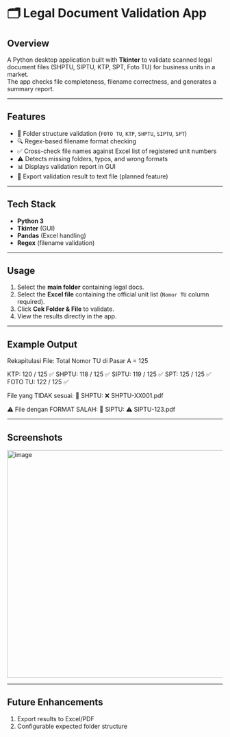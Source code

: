 # 🗂️ Legal Document Validation App

## Overview
A Python desktop application built with **Tkinter** to validate scanned legal document files (SHPTU, SIPTU, KTP, SPT, Foto TU) for business units in a market.  
The app checks file completeness, filename correctness, and generates a summary report.

---

## Features
- 📂 Folder structure validation (`FOTO TU`, `KTP`, `SHPTU`, `SIPTU`, `SPT`)
- 🔍 Regex-based filename format checking  
- ✅ Cross-check file names against Excel list of registered unit numbers  
- ⚠️ Detects missing folders, typos, and wrong formats  
- 📊 Displays validation report in GUI  
- 💾 Export validation result to text file (planned feature)

---

## Tech Stack
- **Python 3**
- **Tkinter** (GUI)
- **Pandas** (Excel handling)
- **Regex** (filename validation)

---

## Usage
1. Select the **main folder** containing legal docs.
2. Select the **Excel file** containing the official unit list (`Nomor TU` column required).
3. Click **Cek Folder & File** to validate.
4. View the results directly in the app.

---

## Example Output
Rekapitulasi File:
Total Nomor TU di Pasar A = 125

KTP: 120 / 125 ✅
SHPTU: 118 / 125 ✅
SIPTU: 119 / 125 ✅
SPT: 125 / 125 ✅
FOTO TU: 122 / 125 ✅

File yang TIDAK sesuai:
📂 SHPTU:
❌ SHPTU-XX001.pdf

⚠️ File dengan FORMAT SALAH:
📂 SIPTU:
⚠️ SIPTU-123.pdf

---

## Screenshots
<img width="696" height="531" alt="image" src="https://github.com/user-attachments/assets/5c35fdc4-954c-480a-a95c-1e9a1ca3e3d0" />

---

## Future Enhancements
1. Export results to Excel/PDF
2. Configurable expected folder structure
